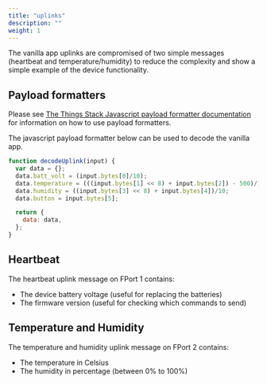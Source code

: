 ```yaml
---
title: "uplinks"
description: ""
weight: 1
---
```


The vanilla app uplinks are compromised of two simple messages (heartbeat and temperature/humidity) to reduce the complexity and show a simple example of the device functionality.

## Payload formatters

Please see [The Things Stack Javascript payload formatter documentation](https://www.thethingsindustries.com/docs/integrations/payload-formatters/javascript/) for information on how to use payload formatters.

The javascript payload formatter below can be used to decode the vanilla app.

```javascript
function decodeUplink(input) {
  var data = {};
  data.batt_volt = (input.bytes[0]/10);
  data.temperature = (((input.bytes[1] << 8) + input.bytes[2]) - 500)/10;
  data.humidity = ((input.bytes[3] << 8) + input.bytes[4])/10;
  data.button = input.bytes[5];

  return {
    data: data,
  };
}
```

## Heartbeat

The heartbeat uplink message on FPort 1 contains:
- The device battery voltage (useful for replacing the batteries)
- The firmware version (useful for checking which commands to send)


## Temperature and Humidity
The temperature and humidity uplink message on FPort 2 contains:
- The temperature in Celsius
- The humidity in percentage (between 0% to 100%)
